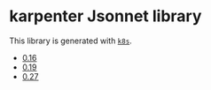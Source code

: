 # karpenter Jsonnet library

This library is generated with [`k8s`](https://github.com/jsonnet-libs/k8s).

- [0.16](0.16/README.md)
- [0.19](0.19/README.md)
- [0.27](0.27/README.md)
